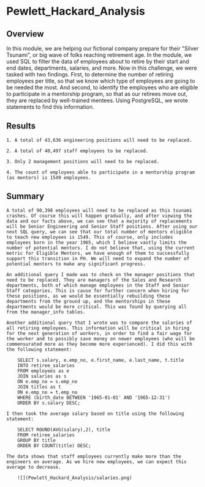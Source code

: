# Pewlett_Hackard_Analysis

## Overview
In this module, we are helping our fictional company prepare for their "Silver Tsunami", or big wave of folks reaching retirement age. In the module, we used SQL to filter the data of employees about to retire by their start and end dates, departments, salaries, and more. Now in this challenge, we were tasked with two findings. First, to determine the number of retiring employees per title, so that we know which type of employees are going to be needed the most. And second, to identify the employees who are eligible to participate in a mentorship program, so that as our retirees move out, they are replaced by well-trained mentees. Using PostgreSQL, we wrote statements to find this information.

## Results
    1. A total of 43,636 engineering positions will need to be replaced.

    2. A total of 40,497 staff employees to be replaced.

    3. Only 2 management positions will need to be replaced.

    4. The count of employees able to participate in a mentorship program (as mentors) is 1549 employees.


## Summary
    A total of 90,398 employees will need to be replaced as this tsunami crashes. Of course this will happen gradually, and after viewing the data and our facts above, we can see that a majority of replacements will be Senior Engineering and Senior Staff positions. After using our next SQL query, we can see that our total number of mentors eligible to teach new employees is 1549. This of course, only includes employees born in the year 1965, which I believe vastly limits the number of potential mentors. I do not believe that, using the current metric for Eligible Mentors, we have enough of them to successfully support this transition in PH. We will need to expand the number of potential mentors to make any significant progress. 

    An additional query I made was to check on the manager positions that need to be replaced. They are managers of the Sales and Research departments, both of which manage employees in the Staff and Senior Staff categories. This is cause for further concern when hiring for these positions, as we would be essentially rebuilding these departments from the ground up, and the mentorships in these departments would be more critical. This was found by querying all from the manager_info tables.

    Another additional query that I wrote was to compare the salaries of all retiring employees. This information will be critical in hiring for the next generation of workers, in order to find a fair wage for the worker and to possibly save money on newer employees (who will be commensurated more as they become more experienced). I did this with the following statement:

        SELECT s.salary, e.emp_no, e.first_name, e.last_name, t.title
        INTO retiree_salaries
        FROM employees as e
        JOIN salaries as s
        ON e.emp_no = s.emp_no
        JOIN titles as t
        ON e.emp_no = t.emp_no
        WHERE (birth_date BETWEEN '1965-01-01' AND '1965-12-31')
        ORDER BY s.salary DESC;

    I then took the average salary based on title using the following statement:

        SELECT ROUND(AVG(salary),2), title
        FROM retiree_salaries
        GROUP BY title
        ORDER BY COUNT(title) DESC;

    The data shows that staff employees currently make more than the engineers on average. As we hire new employees, we can expect this average to decrease.

        ![](Pewlett_Hackard_Analysis/salaries.png)

        

    
